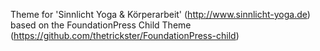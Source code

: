 Theme for 'Sinnlicht Yoga & Körperarbeit' (http://www.sinnlicht-yoga.de) based on the FoundationPress Child Theme (https://github.com/thetrickster/FoundationPress-child)